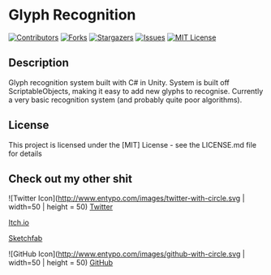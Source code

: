 # Glyph Recognition
[![Contributors][contributors-shield]][contributors-url]
[![Forks][forks-shield]][forks-url]
[![Stargazers][stars-shield]][stars-url]
[![Issues][issues-shield]][issues-url]
[![MIT License][license-shield]][license-url]

## Description
Glyph recognition system built with C# in Unity. System is built off ScriptableObjects, making it easy to add new glyphs to recognise. Currently a very basic recognition system (and probably quite poor algorithms).

## License
This project is licensed under the [MIT] License - see the LICENSE.md file for details

## Check out my other shit
![Twitter Icon](http://www.entypo.com/images/twitter-with-circle.svg | width=50 | height = 50)
[Twitter](http://www.twitter.com/Zeppelin_Games)

[Itch.io](https://zeppelin-games.itch.io/)

[Sketchfab](https://sketchfab.com/zeppelingames)

![GitHub Icon](http://www.entypo.com/images/github-with-circle.svg | width=50 | height = 50)
[GitHub](http://www.github.com/ZeppelinGames)

[contributors-shield]: https://img.shields.io/github/contributors/ZeppelinGames/Glyph-Recognition.svg?style=for-the-badge
[contributors-url]: https://github.com/ZeppelinGames/Glyph-Recognition/graphs/contributors
[forks-shield]: https://img.shields.io/github/forks/ZeppelinGames/Glyph-Recognition.svg?style=for-the-badge
[forks-url]: https://github.com/ZeppelinGames/Glyph-Recognition/network/members
[stars-shield]: https://img.shields.io/github/stars/ZeppelinGames/Glyph-Recognition.svg?style=for-the-badge
[stars-url]: https://github.com/ZeppelinGames/Glyph-Recognition/stargazers
[issues-shield]: https://img.shields.io/github/issues/ZeppelinGames/Glyph-Recognition.svg?style=for-the-badge
[issues-url]: https://github.com/ZeppelinGames/Glyph-Recognition/issues
[license-shield]: https://img.shields.io/github/license/ZeppelinGames/Glyph-Recognition.svg?style=for-the-badge
[license-url]: https://github.com/ZeppelinGames/Glyph-Recognition/blob/master/LICENSE.txt